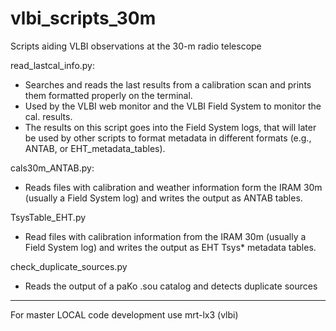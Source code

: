 # vlbi_scripts_30m
Scripts aiding VLBI observations at the 30-m radio telescope

read_lastcal_info.py: 
- Searches and reads the last results from a calibration scan and prints them formatted properly on the terminal. 
- Used by the VLBI web monitor and the VLBI Field System to monitor the cal. results.
- The results on this script goes into the Field System logs, that will later be used by other scripts to format
  metadata in different formats (e.g., ANTAB, or EHT_metadata_tables).

cals30m_ANTAB.py: 
- Reads files with calibration and weather information form the IRAM 30m (usually a Field System log) and writes the output as ANTAB tables.

TsysTable_EHT.py
- Read files with calibration information from the IRAM 30m (usually a Field System log) and writes the output as EHT Tsys* metadata tables.

check_duplicate_sources.py
- Reads the output of a paKo .sou catalog and detects duplicate sources

---

For master LOCAL code development use mrt-lx3 (vlbi)


